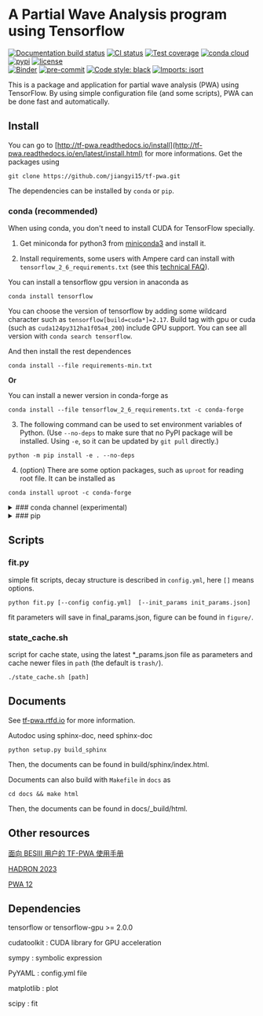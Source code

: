 # A Partial Wave Analysis program using Tensorflow

[![Documentation build status](https://readthedocs.org/projects/tf-pwa/badge/?version=latest)](https://tf-pwa.readthedocs.io)
[![CI status](https://github.com/jiangyi15/tf-pwa/workflows/CI/badge.svg)](https://github.com/jiangyi15/tf-pwa/actions?query=branch%3Adev+workflow%3ACI)
[![Test coverage](https://codecov.io/gh/jiangyi15/tf-pwa/branch/dev/graph/badge.svg)](https://codecov.io/gh/jiangyi15/tf-pwa)
[![conda cloud](https://anaconda.org/jiangyi15/tf-pwa/badges/version.svg)](https://anaconda.org/jiangyi15/tf-pwa)
[![pypi](https://img.shields.io/pypi/v/TFPWA)](https://pypi.org/project/TFPWA/)
[![license](https://anaconda.org/jiangyi15/tf-pwa/badges/license.svg)](https://choosealicense.com/licenses/mit/)
<br>
[![Binder](https://mybinder.org/badge_logo.svg)](https://mybinder.org/v2/gh/jiangyi15/tf-pwa/HEAD)
[![pre-commit](https://img.shields.io/badge/pre--commit-enabled-brightgreen)](https://github.com/pre-commit/pre-commit)
[![Code style: black](https://img.shields.io/badge/code%20style-black-000000.svg)](https://github.com/psf/black)
[![Imports: isort](https://img.shields.io/badge/%20imports-isort-%231674b1?style=flat&labelColor=ef8336)](https://pycqa.github.io/isort/)

This is a package and application for partial wave analysis (PWA) using
TensorFlow. By using simple configuration file (and some scripts), PWA can be
done fast and automatically.

## Install

You can go to
[http://tf-pwa.readthedocs.io/install](http://tf-pwa.readthedocs.io/en/latest/install.html)
for more informations. Get the packages using

```
git clone https://github.com/jiangyi15/tf-pwa.git
```

The dependencies can be installed by `conda` or `pip`.

### conda (recommended)

When using conda, you don't need to install CUDA for TensorFlow specially.

1. Get miniconda for python3 from
   [miniconda3](https://docs.conda.io/en/latest/miniconda.html) and install it.

2. Install requirements, some users with Ampere card can install with
   `tensorflow_2_6_requirements.txt` (see this
   [technical FAQ](https://tf-pwa.readthedocs.io/en/latest/tensorflow_version.html)).

You can install a tensorflow gpu version in anaconda as

```
conda install tensorflow
```

You can choose the version of tensorflow by adding some wildcard character such as `tensorflow[build=cuda*]=2.17`. Build tag with gpu or cuda (such as `cuda124py312ha1f05a4_200`) include  GPU support. You can see all version with `conda search tensorflow`.

And then install the rest dependences

```
conda install --file requirements-min.txt
```

**Or**

You can install a newer version in conda-forge as

```
conda install --file tensorflow_2_6_requirements.txt -c conda-forge
```

3. The following command can be used to set environment variables of Python.
   (Use `--no-deps` to make sure that no PyPI package will be installed. Using
   `-e`, so it can be updated by `git pull` directly.)

```
python -m pip install -e . --no-deps
```

4. (option) There are some option packages, such as `uproot` for reading root
   file. It can be installed as

```
conda install uproot -c conda-forge
```

<details><summary>
### conda channel (experimental)
</summary><p>

A pre-built conda package (Linux only) is also provided, just run following
command to install it.

```
conda config --add channels jiangyi15
conda install tf-pwa
```

</p></details>

<details><summary>
###  pip
</summary><p>

When using `pip`, you will need to install CUDA to use GPU (The newest
tensorflow support install with CUDA runtime directly as
`pip install tensorflow[and-cuda]`). Just run the following command :

```bash
python3 -m pip install -e .
```

To contribute to the project, please also install additional developer tools
with:

```bash
python3 -m pip install -e .[dev]
```

You can also install from pypi.org directly without cloning the repo manually.

```bash
python3 -m pip install TFPWA
```

And also for the newest version from github

```bash
python3 -m pip install git+https://github.com/jiangyi15/tf-pwa.git
```

</p></details>

## Scripts

### fit.py

simple fit scripts, decay structure is described in `config.yml`, here `[]`
means options.

```
python fit.py [--config config.yml]  [--init_params init_params.json]
```

fit parameters will save in final_params.json, figure can be found in
`figure/`.

### state_cache.sh

script for cache state, using the latest \*\_params.json file as parameters and
cache newer files in `path` (the default is `trash/`).

```
./state_cache.sh [path]
```

## Documents

See [tf-pwa.rtfd.io](http://tf-pwa.readthedocs.io) for more information.

Autodoc using sphinx-doc, need sphinx-doc

```
python setup.py build_sphinx
```

Then, the documents can be found in build/sphinx/index.html.

Documents can also build with `Makefile` in `docs` as

```
cd docs && make html
```

Then, the documents can be found in docs/\_build/html.

## Other resources

[面向 BESIII 用户的 TF-PWA 使用手册](https://note.ihep.ac.cn/s/xAr0zQXf8)

[HADRON 2023](https://agenda.infn.it/event/33110/contributions/198135/)

[PWA 12](https://indico.cern.ch/event/885396/timetable/#52-reach-on-the-partial-wave-a)

## Dependencies

tensorflow or tensorflow-gpu >= 2.0.0

cudatoolkit : CUDA library for GPU acceleration

sympy : symbolic expression

PyYAML : config.yml file

matplotlib : plot

scipy : fit
